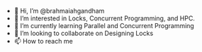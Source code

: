 - 👋 Hi, I’m @brahmaiahgandham
- 👀 I’m interested in Locks, Concurrent Programming, and HPC.
- 🌱 I’m currently learning Parallel and Concurrent Programming
- 💞️ I’m looking to collaborate on Designing Locks
- 📫 How to reach me 

<!---
brahmaiahgandham/brahmaiahgandham is a ✨ special ✨ repository because its `README.md` (this file) appears on your GitHub profile.
You can click the Preview link to take a look at your changes.
--->
